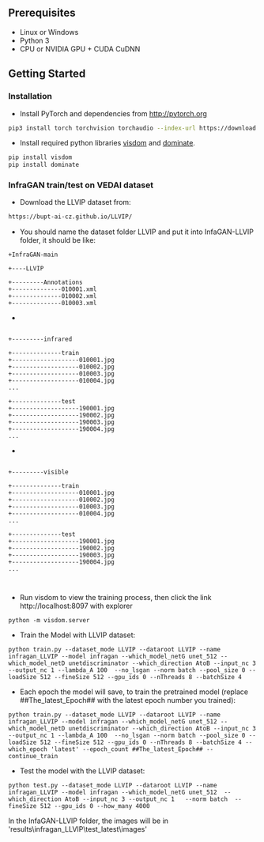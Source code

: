 ## Prerequisites
- Linux or Windows
- Python 3
- CPU or NVIDIA GPU + CUDA CuDNN

## Getting Started
### Installation
- Install PyTorch and dependencies from http://pytorch.org
```bash
pip3 install torch torchvision torchaudio --index-url https://download.pytorch.org/whl/cu118
```
- Install required python libraries [visdom](https://github.com/facebookresearch/visdom) and [dominate](https://github.com/Knio/dominate).
```bash
pip install visdom
pip install dominate
```


### InfraGAN train/test on VEDAI dataset
- Download the LLVIP dataset from:

```bash
https://bupt-ai-cz.github.io/LLVIP/
```
- You should name the dataset folder LLVIP and put it into InfaGAN-LLVIP folder, it should be like:

```
+InfraGAN-main

+----LLVIP

+---------Annotations
+--------------010001.xml
+--------------010002.xml
+--------------010003.xml

```
- 
```

+---------infrared

+--------------train
+-------------------010001.jpg
+-------------------010002.jpg
+-------------------010003.jpg
+-------------------010004.jpg
...

+--------------test
+-------------------190001.jpg
+-------------------190002.jpg
+-------------------190003.jpg
+-------------------190004.jpg
...

```
- 
```

+---------visible

+--------------train
+-------------------010001.jpg
+-------------------010002.jpg
+-------------------010003.jpg
+-------------------010004.jpg
...

+--------------test
+-------------------190001.jpg
+-------------------190002.jpg
+-------------------190003.jpg
+-------------------190004.jpg
...



```
- Run visdom to view the training process, then click the link http://localhost:8097 with explorer
```
python -m visdom.server

```


- Train the Model with LLVIP dataset:
```
python train.py --dataset_mode LLVIP --dataroot LLVIP --name infragan_LLVIP --model infragan --which_model_netG unet_512 --which_model_netD unetdiscriminator --which_direction AtoB --input_nc 3 --output_nc 1 --lambda_A 100  --no_lsgan --norm batch --pool_size 0 --loadSize 512 --fineSize 512 --gpu_ids 0 --nThreads 8 --batchSize 4
```

- Each epoch the model will save, to train the pretrained model (replace ##The_latest_Epoch## with the latest epoch number you trained):
```
python train.py --dataset_mode LLVIP --dataroot LLVIP --name infragan_LLVIP --model infragan --which_model_netG unet_512 --which_model_netD unetdiscriminator --which_direction AtoB --input_nc 3 --output_nc 1 --lambda_A 100  --no_lsgan --norm batch --pool_size 0 --loadSize 512 --fineSize 512 --gpu_ids 0 --nThreads 8 --batchSize 4 --which_epoch 'latest' --epoch_count ##The_latest_Epoch## --continue_train
```
- Test the model with the LLVIP dataset:
```
python test.py --dataset_mode LLVIP --dataroot LLVIP --name infragan_LLVIP --model infragan --which_model_netG unet_512  --which_direction AtoB --input_nc 3 --output_nc 1   --norm batch  --fineSize 512 --gpu_ids 0 --how_many 4000
```

In the InfaGAN-LLVIP folder, the images will be in 'results\infragan_LLVIP\test_latest\images'


